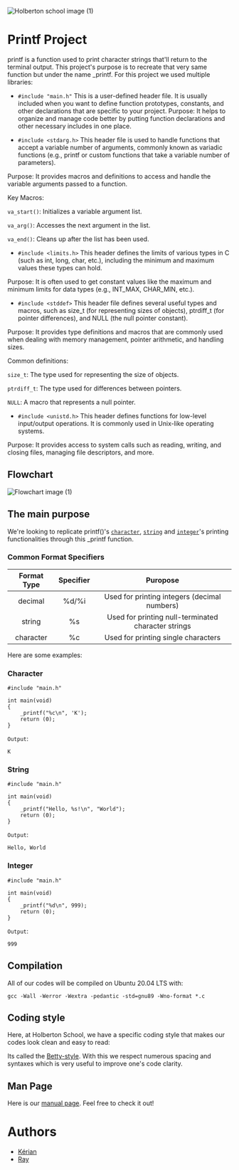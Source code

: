 ![Holberton school image (1)](https://holberton.anahuacmayab.mx/wp-content/uploads/2022/06/Holberton-Logo-v1.png)
# Printf Project

printf is a function used to print character strings that'll return to the terminal output.
This project's purpose is to recreate that very same function but under the name _printf.
For this project we used multiple libraries:

- `#include "main.h"` This is a user-defined header file. It is usually included when you want to define function prototypes, constants, and other declarations that are specific to your project. 
Purpose: It helps to organize and manage code better by putting function declarations and other necessary includes in one place.

- `#include <stdarg.h>` This header file is used to handle functions that accept a variable number of arguments, commonly known as variadic functions (e.g., printf or custom functions that take a variable number of parameters).

Purpose: It provides macros and definitions to access and handle the variable arguments passed to a function.

Key Macros:

`va_start()`: Initializes a variable argument list.

`va_arg()`: Accesses the next argument in the list.

`va_end()`: Cleans up after the list has been used.

- `#include <limits.h>` This header defines the limits of various types in C (such as int, long, char, etc.), including the minimum and maximum values these types can hold.

Purpose: It is often used to get constant values like the maximum and minimum limits for data types (e.g., INT_MAX, CHAR_MIN, etc.). 

- `#include <stddef>` This header file defines several useful types and macros, such as size_t (for representing sizes of objects), ptrdiff_t (for pointer differences), and NULL (the null pointer constant).

Purpose: It provides type definitions and macros that are commonly used when dealing with memory management, pointer arithmetic, and handling sizes.

Common definitions:

`size_t`: The type used for representing the size of objects.

`ptrdiff_t`: The type used for differences between pointers.

`NULL`: A macro that represents a null pointer.

- `#include <unistd.h>` This header defines functions for low-level input/output operations. It is commonly used in Unix-like operating systems.

Purpose: It provides access to system calls such as reading, writing, and closing files, managing file descriptors, and more.

## Flowchart

![Flowchart image (1)](https://cdn.discordapp.com/attachments/1304357542444404768/1311833243427016785/Logigramme_1.png?ex=674a4b69&is=6748f9e9&hm=3acc6eb8094514af3bb013f20a361e481b5d8c24a2985a8475306e181f635edc&)

## The main purpose

We're looking to replicate printf()'s [`character`](https://github.com/RAY91000/holbertonschool-printf/blob/main/char.c), [`string`](https://github.com/RAY91000/holbertonschool-printf/blob/main/string.c) and [`integer`](https://github.com/RAY91000/holbertonschool-printf/blob/main/integer.c)'s printing 
functionalities through this _printf function.

### Common Format Specifiers
Format Type | Specifier | Puropose |
| :---------------: | :---------------: | :---------------: |
| decimal | %d/%i | Used for printing integers (decimal numbers) |
| string | %s | Used for printing null-terminated character strings |
| character | %c | Used for printing single characters |

Here are some examples:

### Character

```
#include "main.h"

int main(void)
{
    _printf("%c\n", 'K');
    return (0);
}
```
`Output`:
```
K
```

### String

``` 
#include "main.h"

int main(void)
{
    _printf("Hello, %s!\n", "World");
    return (0);
}
```
`Output`: 
```
Hello, World
```

### Integer

```
#include "main.h"

int main(void)
{
    _printf("%d\n", 999);
    return (0);
}
```
`Output`:
```
999
```

## Compilation

All of our codes will be compiled on Ubuntu 20.04 LTS with:

```
gcc -Wall -Werror -Wextra -pedantic -std=gnu89 -Wno-format *.c
```

## Coding style

Here, at Holberton School, we have a specific coding style that makes our codes look clean and easy to read:

Its called the [Betty-style](https://github.com/hs-hq/Betty/blob/main/betty-style.pl). With this we respect numerous spacing and syntaxes which is very useful to improve one's code clarity.

## Man Page

Here is our [manual page](https://github.com/RAY91000/holbertonschool-printf/blob/main/man_3_printf). Feel free to check it out!

# Authors
- [Kérian](https://github.com/Hikarikedo)
- [Ray](https://github.com/RAY91000)
